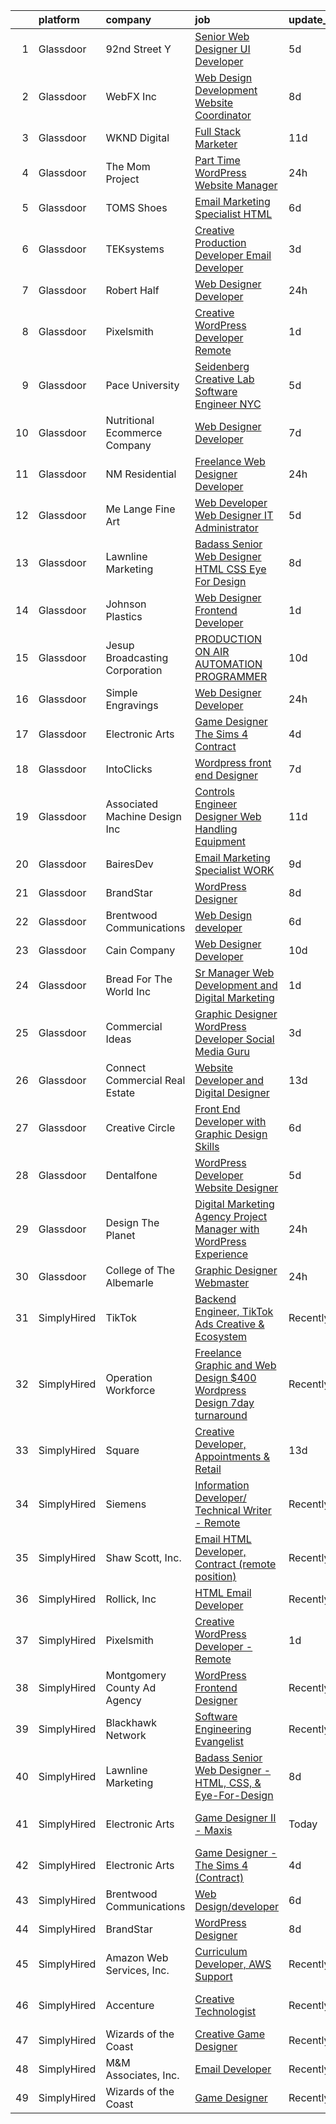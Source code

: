 

|    | platform    | company                        | job                                                                                                                                                                                                                                                                                                                                                                                                                                                                                                                                                                                                                                                                                                                                                                                                                                                                                                                                                                                                                                                                                                                                                                                                                                                                                                                                                               | update_time   | location                      |
|---:|:------------|:-------------------------------|:------------------------------------------------------------------------------------------------------------------------------------------------------------------------------------------------------------------------------------------------------------------------------------------------------------------------------------------------------------------------------------------------------------------------------------------------------------------------------------------------------------------------------------------------------------------------------------------------------------------------------------------------------------------------------------------------------------------------------------------------------------------------------------------------------------------------------------------------------------------------------------------------------------------------------------------------------------------------------------------------------------------------------------------------------------------------------------------------------------------------------------------------------------------------------------------------------------------------------------------------------------------------------------------------------------------------------------------------------------------|:--------------|:------------------------------|
|  1 | Glassdoor   | 92nd Street Y                  | [Senior Web Designer   UI Developer](https://www.glassdoor.com/partner/jobListing.htm?pos=120&ao=1110586&s=58&guid=00000180fa04f323924bc554c13b4620&src=GD_JOB_AD&t=SR&vt=w&cs=1_108c188e&cb=1653462070446&jobListingId=1007875821196&cpc=1FDE87803EF93CD3&jrtk=3-0-1g3t09sqk38r4001-1g3t09sr6kuhm800-71604eb5a4924a6e--6NYlbfkN0D0ff9e8Lfwlpl5zGbQmpn59AL71QmFd7VKOAnfyjZzp5sdngV8WPgYe0dov1m7Y2mvXDxYhtITG1tkV_Wicm1vgGQPvOrwwLD8SFXxDw3lqJbZly6_0BUsT1A_B7oHVlCCcO200-hlxizLRxkKcoioPD9eMiRNCOaPsZeD0aZezaWKoLXeQCYq0EUdnbvRdTpw8-jFfTEed7amows-JgSqUajWyajRPmDdTR7NcmCZolPiCWlxq5jUWUZyNLQIWwriZYla-9XZUy6vNv10J2qwTq4CZ0hgteYpo56UMi5M-23d7AaDUIeOGFR_av0vWwW1o4QdBltYrTbqxHSafsv9LJTOwkIqOpmLiSlqSFDyGxLESiBMEBoJXinVCtL5B4mkdmF9SRALE5C9HLWeNe59OcIDgSu_2eHjPVHEGMy79McmpNIq8tdBVnPXexU41xpVzewsmgHttMihmFP5EdteZ-igxjbIdqw%3D)                                                                                                                                                                                                                                                                                                                                                                                                                                                                                                                            | 5d            | New York, NY                  |
|  2 | Glassdoor   | WebFX  Inc                     | [Web Design   Development Website Coordinator](https://www.glassdoor.com/partner/jobListing.htm?pos=106&ao=1110586&s=58&guid=00000180fa04f323924bc554c13b4620&src=GD_JOB_AD&t=SR&vt=w&cs=1_0cceee4d&cb=1653462070444&jobListingId=1007867152536&cpc=DC9BC4DEE5BC1459&jrtk=3-0-1g3t09sqk38r4001-1g3t09sr6kuhm800-d2b1e09899c05ffd--6NYlbfkN0AA3uNcJ0aeXBAdVd1dUlJvZjHaUXbbC2QUFGJChoFW7xEU327m6es5SMDBLQ2TxuFEa0RUFFTaqhylc_6hbIVXmDSLVufWYzaoHFGeAX05mImnfeRfYA4siJk5coIyVNPx-XreKQmYyM0J8nGfJtJpKNCrs1JRihQ99O00DYlP8j7TAO8Y04cOGZZIa_MpTpUSWir_QmYg9iNhKPLpfz1s2ceWeR11V5ySShX8X7CiS-bu8ykEUcfSVSVPgbLUKvvHqMgDTnkl6FZiGGyCy2jZED2K6BgrAtpKob_VAyURTINU5pkg56zV2QX9eMw4pF2L9H-oBPNU2NYIi4UMh14koXBx1nNxndD5frQkeTMjvu9aRb-10Mz5AWgb6jWNkofqEdWuxzz3LlZ-Ey7yFrHxIO7PH4NAJ2EyvXj695RB9B923mfkdiHvXzlNpPNws655Yplz1ER61DUnsDLtBqwM5gitO3mZR1yWqP4Et4erl_44hSa2kox2wwFXsdDMwNiGA8RM9EkYviqPiDcuutsKq0Yn04ZW5_MHjhtGrJp3nXtmmBthvYZPuowjlGwwwoqrGCOeiLH_zb3CXKlJNCMFxYf6OMLnefm_INqPNnEy_Q%3D%3D)                                                                                                                                                                                                                                                                                                                                                                    | 8d            | Harrisburg, PA                |
|  3 | Glassdoor   | WKND Digital                   | [Full Stack Marketer](https://www.glassdoor.com/partner/jobListing.htm?pos=128&ao=1136043&s=58&guid=00000180fa04f323924bc554c13b4620&src=GD_JOB_AD&t=SR&vt=w&ea=1&cs=1_30349276&cb=1653462070447&jobListingId=1007862069995&jrtk=3-0-1g3t09sqk38r4001-1g3t09sr6kuhm800-3d7d0ec84a7f76db-)                                                                                                                                                                                                                                                                                                                                                                                                                                                                                                                                                                                                                                                                                                                                                                                                                                                                                                                                                                                                                                                                         | 11d           | Remote                        |
|  4 | Glassdoor   | The Mom Project                | [Part Time WordPress Website Manager](https://www.glassdoor.com/partner/jobListing.htm?pos=116&ao=1110586&s=58&guid=00000180fa04f323924bc554c13b4620&src=GD_JOB_AD&t=SR&vt=w&cs=1_cf0bfd1d&cb=1653462070446&jobListingId=1007890548226&cpc=32EE424DE2B657EB&jrtk=3-0-1g3t09sqk38r4001-1g3t09sr6kuhm800-94011d42194b3008--6NYlbfkN0BDp_epf89aHDQhKpPegNJQ_ldQpEFZQsM9OcONMGxWx6pU56EKHF58QjVdAUvn2gVf_QDSTsq5TzMYYw_VupSPi2gNelK7gfaSiVvIAZyH_FBcjpgrOiPDCMWhp5_AKgCFtFIEgmxkugGV4vz4jZVhem5kB-XXPuCAj3PfxX1reCEiujvgt8zsKjUc4NaPgJI557kQAOYr0E0Hfiyk6Lw2fEAytrY0phjExEx3tSBkd566qr_-6qTLOV6GPOnsvawErXlZlSi4s3vkGxw6yDLCGL7ST-fnwJY1tImFX0ofQYJMsNo3XnwYIkx3h-XM-Y9OYsG5ldW5yvKoMVTfG6plqaD1JvOUPrkEU7sJ8s9vJy-riCLN0_3YxBkXcaQpso6mzmbH1FRdcakmvjAIN7r8e3ZB9dysMi0TFp3aV4SEqmTTQ1nDITkVsEAi5MANSUeTgNqUGaNLgZwNOuTUNCC4ovyrs7NbmTjxL2Rht99WOMfxQe-1y-w0Tro2M6gptG52ABwGsUqMghc-0XBdPjq8f27nxyI1O463CRfrLYvEbVUae2uulzg0es70664mJIv0lMqsdwIsgR0AHQqexP5Fjcx9h6D5KpXZw91soZi3HosnTjJosyhV2BjFjswnNWFfU6LBPLJd0Q%3D%3D)                                                                                                                                                                                                                                                                                                                                             | 24h           | Remote                        |
|  5 | Glassdoor   | TOMS Shoes                     | [Email Marketing Specialist   HTML](https://www.glassdoor.com/partner/jobListing.htm?pos=127&ao=1136043&s=58&guid=00000180fa04f323924bc554c13b4620&src=GD_JOB_AD&t=SR&vt=w&cs=1_dc88b6ca&cb=1653462070447&jobListingId=1007874030100&jrtk=3-0-1g3t09sqk38r4001-1g3t09sr6kuhm800-1b30d92a72f59957-)                                                                                                                                                                                                                                                                                                                                                                                                                                                                                                                                                                                                                                                                                                                                                                                                                                                                                                                                                                                                                                                                | 6d            | Los Angeles, CA               |
|  6 | Glassdoor   | TEKsystems                     | [Creative Production Developer  Email Developer ](https://www.glassdoor.com/partner/jobListing.htm?pos=117&ao=1110586&s=58&guid=00000180fa04f323924bc554c13b4620&src=GD_JOB_AD&t=SR&vt=w&cs=1_0cefed6a&cb=1653462070446&jobListingId=1007881109878&cpc=F41FEAB56D215062&jrtk=3-0-1g3t09sqk38r4001-1g3t09sr6kuhm800-e35d547a0e4b5d47--6NYlbfkN0AuKz8EBO1xHDEL7V2YF9xF3dC_I9B9i-Zw2Jh8clPMK9BxhHDJszxSyW718EipT5NZMj3EBOgIgA0uWwEm3DTBgaZ73Oz_rNtrM0hv37lKMHXbIT4xzy-gWqWw3lbC-4Gcj_6cHd4C_zCD1WLTPTYUZx3xuhaIYNUjvb8pA4ThrviyUqYwdwRFfKApagCXdXHcHq4WYkdPRx75gs0CnUY6N373H_Y-XsJ8Q8T1Ipw76lYaq4ur3AZNJBNhm9ulkxINMRiqQWsyfE9SdpZlaBZEfrO2tynDGXqwUcIN-I-8cM4kupKuMJdDD8NpTL1BdO-VdBmR91H6UcdZEfKP375sx66O6XLI0q-rPz5Cg-04WcJGxN-5DzQuwzusK8gqrrDhfNGDPxsCdr4LBBiCBXYCzGf5yDk7oVOFDOdvSBH27vN2upg01sNY8Z4FPsjbxvaXfWCq1HKizgoP6Mpxmf9eP7quuK4k0Wj4B64vxhyrmOEoIVKAd9fhjArMWdRwkrj8P9p_EuNrE5oO0j1DDp6TN4Qtb6l3LBlnqY4TpFYo_s-Yvc9dXsHZgfFueOHroB_znIO_PZUIuY9oU-D1n1EGK0RFqUi5U_HA3P9o7UHsVyXVYGwtVArry6EzdlT2obCDJxHtPcqrZ7VPDqz5PRIZU5XbwuNbBOYHiZo2GVmK-zj6OwHkAtApB41I2tTdG8ZFTAVEMghXXs1BVPIA2RyaLbBHm5SPixhIikRzbkKHVKAbVk9ee9GZB6qX_A83BzPwN35IvBoKU2jjM4w70i6j1CxmQqZ-rbZxfY6JADy99AjFVLwFmBSCynH3ljR_j0ku2lNeA7V8byDH4Ml_ChBlevMzUjyyh6YWoTnQIupjOulDTNorohiRWSc3wOn8PjM9AOYgGaLQBCkFvJkYmuTK1fv38upWJPQNYAnXj0BBBCRXoyouh0yO02PZgZkWc2QJ9qbZolXqYg%3D%3D) | 3d            | San Diego, CA                 |
|  7 | Glassdoor   | Robert Half                    | [Web Designer Developer](https://www.glassdoor.com/partner/jobListing.htm?pos=118&ao=1110586&s=58&guid=00000180fa04f323924bc554c13b4620&src=GD_JOB_AD&t=SR&vt=w&ea=1&cs=1_e9f21ff3&cb=1653462070446&jobListingId=1007890068166&cpc=451933188B21919D&jrtk=3-0-1g3t09sqk38r4001-1g3t09sr6kuhm800-87c653a9571dac9a--6NYlbfkN0CpzDdaQkua3np5pkmj49lKioZwmwxQ-yx5plwbYmV_M6xSIJIkD0PnUNXzipg6tz4tq_jVzWLXVFyKCxzqtIOfUzxPOzTYvTnZPm6L1GisFSlmh5d1NpM_lbsKx80V0NTAF7MUf78H2ri317Ils6YbjzhmNo8GUyXNjCaAeAR0BsrwWkuwdiTEBIkGN19YzDnHzEwXKWXOSB_yOW81gRFHb6dKj0opQDb5yL2C8rqRToawL0qQnsuDUsEkAffVGaRVB-oNnMxWcrCckXo1qMsM7uJqJh1fWvg02j5dFBlJMQfV8OwBERAKmlXzbj66atwDOmb-4zD8ycS2TIXN4li9JRkZdHBPI2tXK4Z-u1d347IGR2JIWjQJIL8hMVP2uy6YLg2KQEtm1BsaesqMZWdwGch5oaImqJyIIxj0vHG-Ylr41hTUI1A3iJ9wUkIQO6la8uBkpo7Oby6aibfotyY2jj9NocHFDIPVcfSfVmWYaP8EMwNp3ldPKjmYCCJfnJcgTSrms7zEh1sIVS9JMZOG-vHBPMm2lTrGmappMIlM_QCcHJBFrksG)                                                                                                                                                                                                                                                                                                                                                                                                                                                 | 24h           | Addison, TX                   |
|  8 | Glassdoor   | Pixelsmith                     | [Creative WordPress Developer   Remote](https://www.glassdoor.com/partner/jobListing.htm?pos=122&ao=1136043&s=58&guid=00000180fa04f323924bc554c13b4620&src=GD_JOB_AD&t=SR&vt=w&ea=1&cs=1_b0f7472f&cb=1653462070446&jobListingId=1007885969465&jrtk=3-0-1g3t09sqk38r4001-1g3t09sr6kuhm800-3cb15af3a9caeacc-)                                                                                                                                                                                                                                                                                                                                                                                                                                                                                                                                                                                                                                                                                                                                                                                                                                                                                                                                                                                                                                                       | 1d            | Remote                        |
|  9 | Glassdoor   | Pace University                | [Seidenberg Creative Lab Software Engineer   NYC](https://www.glassdoor.com/partner/jobListing.htm?pos=123&ao=1136043&s=58&guid=00000180fa04f323924bc554c13b4620&src=GD_JOB_AD&t=SR&vt=w&cs=1_7d00439c&cb=1653462070447&jobListingId=1007877325064&jrtk=3-0-1g3t09sqk38r4001-1g3t09sr6kuhm800-b23df58ad1888774-)                                                                                                                                                                                                                                                                                                                                                                                                                                                                                                                                                                                                                                                                                                                                                                                                                                                                                                                                                                                                                                                  | 5d            | New York, NY                  |
| 10 | Glassdoor   | Nutritional Ecommerce Company  | [Web Designer Developer](https://www.glassdoor.com/partner/jobListing.htm?pos=103&ao=1110586&s=58&guid=00000180fa04f323924bc554c13b4620&src=GD_JOB_AD&t=SR&vt=w&ea=1&cs=1_c2cf4002&cb=1653462070444&jobListingId=1007870163065&cpc=CAF32EB92433BC76&jrtk=3-0-1g3t09sqk38r4001-1g3t09sr6kuhm800-05730f7d874a8101--6NYlbfkN0A4hgeKHdLyHgzaskNEvl2xXMVaueUT71iJOYpLYISQUI4874FyV4y-9t0XBQqIHQwgodLoD-hlKBw30pOxe1lfS9odE7bVLnq0mhISBtPVjY2wHSxJJ9n-Qo1a-L7K03ejCZ_ueN6182PjFP47O-7FCZrHRlTpoj7jtMdDTRdxMGfgMxiQLQIQXOB5-88trjz-9X_MA6DQt8_1C3WFazKCm0pC5rmN8YJMrjH33ROUN5hFakCgqPwJr-oZWtUzC6BV8Fquuk8sW2r02QlnVDhS0T_r95TahyOf--98i7tDNuTUqm0VyUGzl-sBSPCK7VWjAzRFJNOJDOJe6_34IC4EvUiwVxJrdNLwFJNRTaqNIsy1ypTpZignfEDYcyU2-8LRKzlX48nfly6yWWmDhHuRlL2-LdEKljsMlzHrGQ9a5SIkfP9c62cUNie4J9QaMB7JmTY6R2o_xSf_CjYGn6Llpwhb2q8NOGlFxBrBm66EqHHaSFsmWHop-nECQpkb9Hs%3D)                                                                                                                                                                                                                                                                                                                                                                                                                                                                                                   | 7d            | Mesa, AZ                      |
| 11 | Glassdoor   | NM Residential                 | [Freelance Web Designer Developer](https://www.glassdoor.com/partner/jobListing.htm?pos=125&ao=1136043&s=58&guid=00000180fa04f323924bc554c13b4620&src=GD_JOB_AD&t=SR&vt=w&ea=1&cs=1_1da7c5eb&cb=1653462070447&jobListingId=1007889424611&jrtk=3-0-1g3t09sqk38r4001-1g3t09sr6kuhm800-8b33379d0efd92ef-)                                                                                                                                                                                                                                                                                                                                                                                                                                                                                                                                                                                                                                                                                                                                                                                                                                                                                                                                                                                                                                                            | 24h           | Orlando, FL                   |
| 12 | Glassdoor   | Me Lange Fine Art              | [Web Developer   Web Designer  IT Administrator](https://www.glassdoor.com/partner/jobListing.htm?pos=104&ao=1110586&s=58&guid=00000180fa04f323924bc554c13b4620&src=GD_JOB_AD&t=SR&vt=w&ea=1&cs=1_e519fa54&cb=1653462070444&jobListingId=1007875619430&cpc=1AD9FB1E01C94A37&jrtk=3-0-1g3t09sqk38r4001-1g3t09sr6kuhm800-3b67ec985c7ae525--6NYlbfkN0DfhRLDY5E7BVY3xhBTAobuSaZ3WR2SqAJ-w4NHeQGDZ_AVI7MoW9SUiSmAQ2i0EmBDuREGIksHPbRzB_FKlwVKXKFZdjc_boqeX5msgj8fYm3rF6Ir0wK0ca3I9jKThANmsTeh-_MvmSTGBjh5KYsOWyBVOZOjChGAxQb9P-pwI3nReu_jdR6iKaSiHWg-7nNtA4SHwCEqRWRiMdpdRHMoIuzueixUQrlcXw6pe96a4qiLRjbDsGPeL2Xrw3qj0yzriBwgXKn_WLJY6z3S1CO0W6XwbpVxX6BMrToXOpGpSDnVAwoD9IlyhEM-wfSO9aRaHhGAySGjFgz45v2qREZOmL87iCkQjSOj25fE3iZ_ye_FCzW1S96SNZLEuuR18sNV2Ftkl_xSjjB3xmj7-6CLBOPuu8Y49m-A7w57l4mUiPoaTSPOn6WWU07NDElmG-iQnsHXvk0gfvaKzK64UkVWIb763nhtqDlZ7D8YCuwxei-bwi2Xvx3vEwCwwd1qbpHEKJabLw6CpEwjkDd8_GN7Den5uhWgCIw%3D)                                                                                                                                                                                                                                                                                                                                                                                                                                           | 5d            | Franklin, TN                  |
| 13 | Glassdoor   | Lawnline Marketing             | [Badass Senior Web Designer   HTML  CSS    Eye For Design](https://www.glassdoor.com/partner/jobListing.htm?pos=108&ao=1110586&s=58&guid=00000180fa04f323924bc554c13b4620&src=GD_JOB_AD&t=SR&vt=w&ea=1&cs=1_0d3b3d73&cb=1653462070445&jobListingId=1007867596169&cpc=F1F9710DED3F09F8&jrtk=3-0-1g3t09sqk38r4001-1g3t09sr6kuhm800-1bf7073f857835f3--6NYlbfkN0CSgGTbSPgM0xpgWRkp5SRTexU57Zk_6_bZ18eqb9d2QDh-VgX1oP5-z5W1JTzPPIjrHXVgZnk60WEV2dKxwENRWUOFIgV7E_TYjz3uyRhpIstgm8I0HzTo8WooHiskqEICWXG8kfUefqyunXnp13xxEtu_1-cSQVjGo1t22bjhUr4outoGDrVgmn_I6yz4oba47SYU_OW3m9XbDGGAQu8BWuFT82Tm6F8PsEY3660GsSnWwIs5F6LjoNZg71HLECo-RET6gNxOnPdCKba6OrAgKHwJcJAOsinFk8norCg77gm2gEUVKVoBGC9C2BW9U5BIXyxCxAkQip2xm3OuHabGFUG0yBwVEXtOnHCx0EUKJqmwlviPXz5xegkgMuGchkjH3c6AmmnlvcwSrgoeBNUxEQl0eflPnEeDouP3MoftR2Y_t1PMP0pFVyB3aIAM5qcBWqDTOwKN2ojWZBOJx30fhi0ZP2tuhpwMtYKLmMniuD7r4CPUol4DsFm7t3tB3LjGIo8Q1f4zQGJaMATdb787lSuQqTumTQvJHdWSEBocsw%3D%3D)                                                                                                                                                                                                                                                                                                                                                                                                                   | 8d            | Tampa, FL                     |
| 14 | Glassdoor   | Johnson Plastics               | [Web Designer   Frontend Developer](https://www.glassdoor.com/partner/jobListing.htm?pos=112&ao=1110586&s=58&guid=00000180fa04f323924bc554c13b4620&src=GD_JOB_AD&t=SR&vt=w&ea=1&cs=1_3147e227&cb=1653462070445&jobListingId=1007886366981&cpc=ACAF1607C5C1E404&jrtk=3-0-1g3t09sqk38r4001-1g3t09sr6kuhm800-71a6647d4708e060--6NYlbfkN0BxpP53ILL8GulLJ_NWfVzecCnjI9RptcsvEJd8wgfIdC7aG_mhaiJiJSNKInV-OucanRmZ0CVN9NTFUk_V3PfsEUx24n35K24fa-81_wd9tWHTgDAD1aUW29PBhlMnLAxkc9z8Jqhzivrmw9wyIBXYmy2VW2Fc2vAeFcIDMNDs46bZW5anTaMOR9riDF8Tlwmk-Zlg3Ib4Kq0Aq_IgOpwiO0dv9QNoLfXDcxewqusVvKHpn8jTZ10IrYKsLIc5YnDhVlh3rGKjxJzNBODsXFIkBu4d3Kyx5O4_6c2J3a8fAnIpBm806WqFiVOO_vj4-bkjup3ZkPV2cz1G5BPsxUqO_6UtC2e2kkrfQd4jP_VLRgu8fqME9C8SD1yzMIkSXt3AATqg_2t_A8ENXUKVvrOR3qvwLXv6lU2qeGuSrd2p9Wx-G6NGbpmiJV5Jwq17SZZsM-PysCeliGDoYVtwKAOzapO-EllLnMkMz9oqhhva0kuWdIHoHG0fh1NDhTNJC3U81og7ugUj9A%3D%3D)                                                                                                                                                                                                                                                                                                                                                                                                                                                                          | 1d            | Findlay, OH                   |
| 15 | Glassdoor   | Jesup Broadcasting Corporation | [PRODUCTION ON AIR AUTOMATION PROGRAMMER](https://www.glassdoor.com/partner/jobListing.htm?pos=109&ao=1110586&s=58&guid=00000180fa04f323924bc554c13b4620&src=GD_JOB_AD&t=SR&vt=w&ea=1&cs=1_07fe09d4&cb=1653462070445&jobListingId=1007862949715&cpc=853DEF62E69EE75B&jrtk=3-0-1g3t09sqk38r4001-1g3t09sr6kuhm800-7d77ecd0b955e316--6NYlbfkN0C8YZHYcCyDdeYr2Snx8oEcqcD6SBjdg3rR6FWvZtqW_DQSvok1jT59AAqVBTjcSQRQjEBO3wWQDWLq7ubVTRwc5SAPgp19RvTbmXwjl6kv0LeSSOGCkAClvSzPG5M596lpxxBZd1ttULP17Y1z6ppg8Pb94HhnEEnSQzKk7-jmlTVavolujwn0SqR_QHCb00cdOd8JCiAQRdC0X6gD0LS66iubqlYsv7Ri5nlHqnAraUq0LnMcVoGfoikJZ5SpLedq_CoPjwPewu0df8ofVvip1Wl6PhSS3cGrNTZcyIIkhl_ux9RhDx3Yl9fR5rxIZlmurlfV9se3eOK2SqhQromXxf28Q1i7cSpoqYILAMKnVWnm8o2aqgG5rgJ4VgRJB9re5zRbdn8rRjP05yN7Op9rF6pIfS6XgPDHHuzF4XVs1hWfytflvXAZv8McF_R3zigF0LL7nsGvXreLelxbnQJz2et1nkPsVli0TewRVysA1jdMBDSd9T70d6CNt3qIx-soDxXRb4BI-I_gw3TzinXA)                                                                                                                                                                                                                                                                                                                                                                                                                                                                | 10d           | Jesup, GA                     |
| 16 | Glassdoor   | Simple Engravings              | [Web Designer Developer](https://www.glassdoor.com/partner/jobListing.htm?pos=124&ao=1136043&s=58&guid=00000180fa04f323924bc554c13b4620&src=GD_JOB_AD&t=SR&vt=w&ea=1&cs=1_56c82b1d&cb=1653462070447&jobListingId=1007889423207&jrtk=3-0-1g3t09sqk38r4001-1g3t09sr6kuhm800-ad837c7780770a40-)                                                                                                                                                                                                                                                                                                                                                                                                                                                                                                                                                                                                                                                                                                                                                                                                                                                                                                                                                                                                                                                                      | 24h           | Ypsilanti, MI                 |
| 17 | Glassdoor   | Electronic Arts                | [Game Designer   The Sims 4  Contract ](https://www.glassdoor.com/partner/jobListing.htm?pos=129&ao=1136043&s=58&guid=00000180fa04f323924bc554c13b4620&src=GD_JOB_AD&t=SR&vt=w&cs=1_66e5b211&cb=1653462070447&jobListingId=1007880331091&jrtk=3-0-1g3t09sqk38r4001-1g3t09sr6kuhm800-03c93c171b8b10d3-)                                                                                                                                                                                                                                                                                                                                                                                                                                                                                                                                                                                                                                                                                                                                                                                                                                                                                                                                                                                                                                                            | 4d            | Redwood City, CA              |
| 18 | Glassdoor   | IntoClicks                     | [Wordpress front end Designer](https://www.glassdoor.com/partner/jobListing.htm?pos=102&ao=1110586&s=58&guid=00000180fa04f323924bc554c13b4620&src=GD_JOB_AD&t=SR&vt=w&ea=1&cs=1_caff46e1&cb=1653462070444&jobListingId=1007869951293&cpc=22715C420ED4C941&jrtk=3-0-1g3t09sqk38r4001-1g3t09sr6kuhm800-a4bf98b545635471--6NYlbfkN0AtlW_omU2Xx3W-19HQ_drmTKCWebiHnmA5lS5PDL5G8Tkeyy4LNvVzPSw18Ch059_zjZbDWMLyIJADNrJkfFYIUs_WD0qs-w_lNWFLuYg4xYuAKMna5fAfVv_sFo__NlHz5OMmES9zlMMBMnHZxhZt7NtmH20MK0i5lMszMVXcYlN204jzFKx-FS3PmuG5M17pKrpJgBBS_Om2acnhXBJAiYDOxflCbSAnjHO_0Vszy9Ya4v2PbXqLZpfIr8ifYn1azuJPnA3TWTeLEK7IfB37V_fO0jEXjIQhsPRt7-PWK2K8skdLyQtjvo36H8l1Mlkq5oKmPf9HMF7cCaCmCj4wVcdMC1BYtR2PabyTVtl1gUfVFHJ4lwy-G57N-98pecgzhTVPi2PVpBp7276lxnVvIwwp99OY3obCE6pQPL6fFbDoScAkavr4r8XXvNO2nzwuphsUUCX3emiddycWt-uI9xRnSLvl-22YcHiqgX66kWGbwHdPOk2la-RF4vp97ecrZD_WKIty6g%3D%3D)                                                                                                                                                                                                                                                                                                                                                                                                                                                                               | 7d            | Tucson, AZ                    |
| 19 | Glassdoor   | Associated Machine Design  Inc | [Controls Engineer  Designer   Web Handling Equipment](https://www.glassdoor.com/partner/jobListing.htm?pos=101&ao=1110586&s=58&guid=00000180fa04f323924bc554c13b4620&src=GD_JOB_AD&t=SR&vt=w&ea=1&cs=1_093b25c9&cb=1653462070444&jobListingId=1007861719631&cpc=40A679C9E79C18C1&jrtk=3-0-1g3t09sqk38r4001-1g3t09sr6kuhm800-4ad2b5c6b57d0193--6NYlbfkN0CnhVrJyQ7KQ23Nd4DNnD44G0LifcXPJ6SmxapBw6JVYuLsf8e4vKsxdnOC-VZRDrXNqMF-iocKuNZ4AR0oFMG2aZwIXAm4hC5k8JYPMrajKlcpGD_ZhQC4qI5zzLKW2us6rWsu3tU6SbbhnP4bC6KBcacBxLoXkSCFNxUVj6LcB7bPYlYXvT6_riO6tTHzKvBpzIGgayHu-dRPhU0yB1i76ywG3iVB7O0wSBMoBwaxAH4OnKV7vj8pIP0e1TqnRvE1HL5OJeFGE4xpIngNiMh40Q4ZRN0glz_mHfZxxjMbjxLAN5e2b0WvttTDdxHDksQ8LK31SE-XcXH6q23Bs7z-6liBo5G4SBoeoI3MC4F5vEvBJNhiQXC8601WgjHV9daDyTbg8ue6t-tb-morC5yN0pw8BEmIsNu6eW6bDHjnAXSbR-oPAX01WzmWg5xdHrfSM-0NZNq305EyreWWSxnqbZvUEfBaiaf8LjAVlsmikx90eRooKli-Mh5aBD0APFT6PZ8jXfMEIIVUfu8Ur1nQ3qCB7suvb42MPYTnGayBlg%3D%3D)                                                                                                                                                                                                                                                                                                                                                                                                                       | 11d           | Green Bay, WI                 |
| 20 | Glassdoor   | BairesDev                      | [Email Marketing Specialist WORK](https://www.glassdoor.com/partner/jobListing.htm?pos=126&ao=1136043&s=58&guid=00000180fa04f323924bc554c13b4620&src=GD_JOB_AD&t=SR&vt=w&cs=1_892548b6&cb=1653462070447&jobListingId=1007863632870&jrtk=3-0-1g3t09sqk38r4001-1g3t09sr6kuhm800-ccc918ebe1edae33-)                                                                                                                                                                                                                                                                                                                                                                                                                                                                                                                                                                                                                                                                                                                                                                                                                                                                                                                                                                                                                                                                  | 9d            | Colon, PA                     |
| 21 | Glassdoor   | BrandStar                      | [WordPress Designer](https://www.glassdoor.com/partner/jobListing.htm?pos=114&ao=1110586&s=58&guid=00000180fa04f323924bc554c13b4620&src=GD_JOB_AD&t=SR&vt=w&ea=1&cs=1_da8dd9d9&cb=1653462070446&jobListingId=1007867433038&cpc=FA84DF7EA1EC2398&jrtk=3-0-1g3t09sqk38r4001-1g3t09sr6kuhm800-d7a22880b611de15--6NYlbfkN0BKuvgbkNpLKeWFFyr62gtYPnOEND6JwWtRDQHvF_ULqmMoCCUUD5u7nFNCdmXMvy3RGmffqILI0xCtkC7rwoI0ZUoWqdosxhj8C_HUjzNmmb-vUcE-0g3dVvLvc7g9lwwm36uaaGGDqD9JMLyIcqHNpMWIWoOi_0s0mZVjjjGq8yw0R0kyC8rDtfMSHEsm-QhVifRSZOxozIx1L981HpPGJBlDypGLwwxvVEvTid9wnSY_wUNEWeNaJmOwsMJ2m7njXUZcRUq8k37dBJ-cqfdvZlrSzhez7PSbwDtZHSy35vCBpB0hFSx82_6eppIsqYYfrDuTbKJIq7wY_9abknUMeXw-OS4DZHJWVaR75me9qOsbqN7T2SXxZX-7YnzCJR2BF4kb6hog3EqvY_ncjr-K30QeEACkzrWNHBbXlys2tdDgGJo_-z9NpQx5DNJU44gpmslGbbECz87xbtNkVVw-1hya88N0izVP85TlGQ3d8j3GQRkbabGndazMpwr9xko%3D)                                                                                                                                                                                                                                                                                                                                                                                                                                                                                                       | 8d            | Remote                        |
| 22 | Glassdoor   | Brentwood Communications       | [Web Design developer](https://www.glassdoor.com/partner/jobListing.htm?pos=113&ao=1110586&s=58&guid=00000180fa04f323924bc554c13b4620&src=GD_JOB_AD&t=SR&vt=w&ea=1&cs=1_937ce0c3&cb=1653462070446&jobListingId=1007873468245&cpc=B076152010A3B66C&jrtk=3-0-1g3t09sqk38r4001-1g3t09sr6kuhm800-341c58f7972e474b--6NYlbfkN0AN0JgPA-XpNJSbtAEDix7jaVo_gHtuHPPykYh8covFIiROmewgjv6ou99YBbZzIiUGd7YMzcytceBprPVgAOrYmhYZjPrHTztbY7IEn8-v70y1A9pP4zMbHa2Yb9vaKybTK6WpJYxscLa9-6_ZI98RmNL3tbq8v3I4b3szl0MGEUbNPOXek9HSrZsmQI9XA3AX7gBs8Mz_balw8lXdCxOk-O2Lf17ZJqqneedGC-ri1paKzOxqkWma-LNgs3a8NvXeiPMwe-F6_2fMfDsiSak_LLuTgTqE4KoTR5B3T3G5y7x3KjSNJLeZbO7YySYvuJ7qEgfOSOxwBgZZWRBNpdZTd6q4JK0EFnr9Y93Hu3JBH6MD8zqO5gQ1GiPwLOtlZi7dBmamN_-IZLl1V7aLrKne8tnDa-P2SZ5h97HRTpui16J9xGPHGz3Q89t75qUEpWTyg_voy-bJo9senkDy12KN4fb7Jyp-WFLxrrtjeA0HV_jbi00DodtV)                                                                                                                                                                                                                                                                                                                                                                                                                                                                                                                   | 6d            | Remote                        |
| 23 | Glassdoor   | Cain   Company                 | [Web Designer Developer](https://www.glassdoor.com/partner/jobListing.htm?pos=107&ao=1110586&s=58&guid=00000180fa04f323924bc554c13b4620&src=GD_JOB_AD&t=SR&vt=w&ea=1&cs=1_3df55748&cb=1653462070445&jobListingId=1007863232896&cpc=14D5209370AEC984&jrtk=3-0-1g3t09sqk38r4001-1g3t09sr6kuhm800-2bd1d4ed47ce9b9c--6NYlbfkN0CMphNNDfgvLApoqM32KX0AUsmBwIsqbQ_XVwymVEmc3VbsuwcykiMIGPuPMHskFRyU5ukI-OTaNEUAb8DkGJnYstpsmRPK3CbA8A-RtOqlNONX_x96l8TU4_oF6fzQzjktjOHgwwraxeO7FYnTUyBLRkGGkmLGppHxQs2Z1DYte2QBEdkj3SjrP9_aA6ESpAUM1Lhe6eEYN05DVwUVVOUeOZOVbtw5BCLKB-tEP8_u9u2UjdYQ77irqNkfc8xcLd7u9uDvokBfqJ7gpbXrSh31SKLE4qQ221vIxi300UiTgjvf40cqmVamQts4dDjUL2xXj76nQoxa1FpMpjV81CfoZih3F3cu5Rp9ZKIOUJoEVRDNIaynKrS2xnbNxcBomKy65rHpwPzaWukxrj4_Nnbe0M4LCeasBoNto2kP2cBaW9amxCzdsxYiIfVHLb9AFI69ZLgpz5lo8KNwlA-VqC6be_3LHaidkJ1TtImvm0ckkdOz_sX1Ss5I2J7b4lWUJ8k%3D)                                                                                                                                                                                                                                                                                                                                                                                                                                                                                                   | 10d           | Rockford, IL                  |
| 24 | Glassdoor   | Bread For The World  Inc       | [Sr  Manager  Web Development and Digital Marketing](https://www.glassdoor.com/partner/jobListing.htm?pos=121&ao=1110586&s=58&guid=00000180fa04f323924bc554c13b4620&src=GD_JOB_AD&t=SR&vt=w&ea=1&cs=1_27e4c618&cb=1653462070447&jobListingId=1007885978109&cpc=7F6F94E2229B3AB5&jrtk=3-0-1g3t09sqk38r4001-1g3t09sr6kuhm800-426bb0fd7891f499--6NYlbfkN0D0ff9e8Lfwlpl5zGbQmpn59AL71QmFd7VKOAnfyjZzp5sdngV8WPgYe0dov1m7Y2l_BkW89P4NqcDbCzohsGKJMSgPuESemjWTnnrpLdU6X6s8Ovc5C6rf-SIj4joUOSqt6bne-4zSQ3niFTe2_AMi0taj4sYXHW3-LHZ3EoGM5uqD-OOlgIWrZxtKKR9-iPdL9WNzkPHNV9I4Dv7a293kBboytIjwExBNSaPd7cW03XOfNxbyZCjxP-4SNToOpRV220ScdxWRUvzkks5PelLe72MFapSdAQgMsQLfQcCkyQIcOuaYTqhsIXIQjRs0jDGhM4WGzBFnpZGD8AwZMflkk-Jn4aHgEPId8-npigf7CbGOstl60SyN_Bbh92Dmk5DFPKVVLhzFguaDpqScA_eRq-eKIXou8vHJqGqjXU64dngXnsh6ZxWH5zwjyc8NyVIZi9vsUa8aRXBWvzzmjO6uLBaMLNA6JM-bIc0LsHZnOA%3D%3D)                                                                                                                                                                                                                                                                                                                                                                                                                                                                                         | 1d            | Washington, DC                |
| 25 | Glassdoor   | Commercial Ideas               | [Graphic Designer WordPress Developer Social Media Guru](https://www.glassdoor.com/partner/jobListing.htm?pos=111&ao=1110586&s=58&guid=00000180fa04f323924bc554c13b4620&src=GD_JOB_AD&t=SR&vt=w&ea=1&cs=1_8d44a81a&cb=1653462070445&jobListingId=1007881313435&cpc=A0032DE20586B9BD&jrtk=3-0-1g3t09sqk38r4001-1g3t09sr6kuhm800-513a705afe3c0580--6NYlbfkN0CK96HZGg64OQvXGjgywbejeADvvEYEVzEqZ_h_ByYrUYYgBPzKAi8I-8vES6cDjJ1piYNY4MjKTLAfOvFGV0liWsH5e6SDmIZPdTc9TZSgdt-ob2nnB1k1Nn5Kd8_Q21l2indm_oJE_b5z-vtsHZo4aV-Y6Gkv8v5k5RMe_JGbJXBCpNcVULa_8lMeI0WV8nt8N7cUmEENLQGE3_lLWsrqQmZ5f6nHps56S1IgZkx3QCwX0I7kDfUV4Jt4Dq0jKNUNz26pbhRoF5NgRa7pr_R7oEtSApBCe6BJyeV1cdJYGCu6jVqpF7qlydE6h8aIAt_hfEtvKfGpnh1sfB7ODNSabIJYdqRf8JUXWOEEXMNC13z6kSkqfcr_plEx5E_0nov6-CUuuU4O8puD93aZ17sGSiTApCmyxUBpj9V7t3PrSeYnbD6FeIQKCbGbphWgLWSUCsgpAXwrGLi9eB9kNea40sYRgDeOB84GVXf1wQXBog3n2A5B0yXbZX_WKOkJM7AFjXnv_Jz1cQ%3D%3D)                                                                                                                                                                                                                                                                                                                                                                                                                                                     | 3d            | Dallas, TX                    |
| 26 | Glassdoor   | Connect Commercial Real Estate | [Website Developer and Digital Designer](https://www.glassdoor.com/partner/jobListing.htm?pos=115&ao=1110586&s=58&guid=00000180fa04f323924bc554c13b4620&src=GD_JOB_AD&t=SR&vt=w&ea=1&cs=1_b4a72469&cb=1653462070446&jobListingId=1007854829437&cpc=3DB599BF2F4828F0&jrtk=3-0-1g3t09sqk38r4001-1g3t09sr6kuhm800-ce6242ebcea6b392--6NYlbfkN0BWmty70keiiL3_20mvHDGcVuI_0k1mDabEDam5BeL6xObmu-kt8pBjJGj_QX0C1OTsAMVIAnz0gr_gNXv1XBstFZMhkR68x6saAQvbL4e6Wzf38ZtdQU2ArPy8d8hU9R9Nwn7M1sKDtW6rdQ2cotKbCCEQ4pCs6C57z13JXpGbtKCrtqudlBomlxSIzb9DfGPKjRe2tmVbbpWWLm9WTevcFBmY26_ONnLEThaXm5kqkfMeqXGL2kqWPeydhDQFvpvBTl2WbxtfgXl4DTm6sSdH6S4-t9Q1wurs_pb-GXAcfLfg1kxGN8LU3T9Robwct475osKUUFGDiXyc96aFVK8liSNnSKPvvX51r4Iyjb4WbXXKSi93TNh95QTlf4x0uryPs0rH95-dn6Vh98RL2aH02wy4A26Rb0_X3fvNVHj8AGb3QQisGe2QIH-H2JJ_aYkCn7rA9prYzTKKn2A1_O9TNHjdx1hA_xZ2h7Ksystp315EaO47se2txpPYxEbXNtEZ9Xc0sMlw1VJyw1BnWrUx)                                                                                                                                                                                                                                                                                                                                                                                                                                                                 | 13d           | Remote                        |
| 27 | Glassdoor   | Creative Circle                | [Front End Developer with Graphic Design Skills](https://www.glassdoor.com/partner/jobListing.htm?pos=119&ao=1110586&s=58&guid=00000180fa04f323924bc554c13b4620&src=GD_JOB_AD&t=SR&vt=w&cs=1_66a8b3e4&cb=1653462070446&jobListingId=1007872561483&cpc=451933188B21919D&jrtk=3-0-1g3t09sqk38r4001-1g3t09sr6kuhm800-58912f188608721c--6NYlbfkN0BPwlZa85gbT4Q3XYQoU_uQn0Qmw9zd_9UNfmcwtqAVud1yvyq1Z4UAlx1bxhDUi3K1Tkb9hl0Cakbm81DVUL4ej7mKxK3vczcMlvB86IrA-jyhTUSKIjU7KL2rB7daKUN33PfGJgt4GZ65sHk9hOE4vOWtbP-SOyP_-UXl8LUTP2Z7ld5t3vu_cBcCE2rUo2f4GgdR_g7wvm9KwChB-mr_BMjbYrZn9r9kH9__SkUqzUbzABjLYcK7okCEh3z_OmZaNdFy9CZBBcY7dc3V_g0Ky8c1IRcK-OTZzXAt6SCthPim1cEhdzAkVZk0Ole5FT2O0fCB3y1T8oUxfWOJaSObejd3C9YDyoOacIY_XdPZWl_588pkph-jpWvTgp5lAKqGS5AxdpEnEh_LyMWSgq9Q8AHEbi40B4UGdcpWdn_CrJIsS5CYuJ0vFhmX1OUtvYOx9wjXJvnxSEuQqxNrP3Y6v3x9ubi8yACkbeXhyji93qV3xMB-bZdQLCSramvZ-SKht1QmN6TSqg%3D%3D)                                                                                                                                                                                                                                                                                                                                                                                                                                                                  | 6d            | Norcross, GA                  |
| 28 | Glassdoor   | Dentalfone                     | [WordPress Developer   Website Designer](https://www.glassdoor.com/partner/jobListing.htm?pos=110&ao=1110586&s=58&guid=00000180fa04f323924bc554c13b4620&src=GD_JOB_AD&t=SR&vt=w&ea=1&cs=1_b8e9e7a6&cb=1653462070445&jobListingId=1007876265931&cpc=BA15C3E50D27FFE8&jrtk=3-0-1g3t09sqk38r4001-1g3t09sr6kuhm800-e7edcc078dd9ff13--6NYlbfkN0CYsydUxmpGs6l8Mamhxh7X_ekOeCF664TVDd9CAWImjVf8V7DaZWuzYc07tiOXSvxVvDrA8fIW6fWtZbjZgGxE3xjvmERyWWYl-QhoYM3a_vcwsSmW6R6ih_1K5K0ayYTeGU_rIzWIk3kO-Y9OJeWYvnCSXQNU8f2N6TymbLPeb5v-NGntEeESCZxzCmniQgiUkEWd1u4bHL-SLd2yDoAOYO45P5t6anbk7ABvBI4oEazcprr3q1Az0EpuChfwQYZHv0sJp8JYw1LU-X_m1w84mlIUqYqlIWTk0a2PbYTifkAI7OulWK79pB50t1n3RLnQrjl_guDm6vwCW-_PEpkWjAco8Ps1iRSQIYGiKzBnWx54W0Jn-LAkv5N2fQUeBdB_w_cK0y9RimVS92rfE5WADsLJF396OJq8tFECxUFPr-s8Moy6Z4ltP0fQ8iW0QGf-xh-LHclOLaB9MK3Fzr1r72xxJm0azdwadVgVsj6lLbqV7EMVA_VOwsRwWida7R_1X_tFVr6Nd6Maxjw3_ts1)                                                                                                                                                                                                                                                                                                                                                                                                                                                                 | 5d            | Cocoa Beach, FL               |
| 29 | Glassdoor   | Design The Planet              | [Digital Marketing Agency Project Manager with WordPress Experience](https://www.glassdoor.com/partner/jobListing.htm?pos=105&ao=1110586&s=58&guid=00000180fa04f323924bc554c13b4620&src=GD_JOB_AD&t=SR&vt=w&ea=1&cs=1_7ebc8bad&cb=1653462070444&jobListingId=1007889346291&cpc=B7469C7A79480C49&jrtk=3-0-1g3t09sqk38r4001-1g3t09sr6kuhm800-ee44cb2124b116e3--6NYlbfkN0BTy4Vq3kUv-8E8fBOrhZt-7WJQYqv7u2ur6JnxlE7nq5Ck-82vUntpTsz_iI_i3fybdk0mCyBLrkM8etdF1RWCDNdQ-Ic3QX7mMxzW_eajhbQXZUMwZeeXBz9u4TdCYrIdPUTGGHItWlxu9c-QiLdN1DEoTnfyPiHwoIP028KxrilrZV_5BTSramirDzwcgSGhCBDuDk-uHNFyzGjTtDRhM5DnOk2idf2-baO4vkh7pl74Fzc-m4P7YTH4XQRzJ1p80ePJC_qFXOROIhxwQSJx7EgTFp6-1g4_71HO3bz0CYmFtJdrT7hVFTn2YWCFIRtrLbLLOMs7U0UCK3t7vmzQY9TDf6fBAhaANxYE5Qh-_8QIR_H6-07iO2nLSpNSWY-Fs5cOqy3-Me48P-q_a6avP-KZg_JNfaezvLBj0Kg3BAEx8XAm8WzXXTSRZTDRTvlnkEpdOxO_p1nwZdMRhugDbiu-cNeOHcR8ZCcNBjnJcHybGD_E-d5PmLQYBSrQ6gFs0zfflz-jNKMZdYANuy3hp4el7vOv9htg0tQ0uT7ODhdFvbzWWuFg)                                                                                                                                                                                                                                                                                                                                                                                                     | 24h           | Metairie, LA                  |
| 30 | Glassdoor   | College of The Albemarle       | [Graphic Designer Webmaster](https://www.glassdoor.com/partner/jobListing.htm?pos=130&ao=1136043&s=58&guid=00000180fa04f323924bc554c13b4620&src=GD_JOB_AD&t=SR&vt=w&cs=1_c2813d66&cb=1653462070447&jobListingId=1007889849371&jrtk=3-0-1g3t09sqk38r4001-1g3t09sr6kuhm800-4e23b891aa4e8a30-)                                                                                                                                                                                                                                                                                                                                                                                                                                                                                                                                                                                                                                                                                                                                                                                                                                                                                                                                                                                                                                                                       | 24h           | Elizabeth City, NC            |
| 31 | SimplyHired | TikTok                         | [Backend Engineer, TikTok Ads Creative & Ecosystem](https://www.simplyhired.com/job/VzMJMDCkXCJWe7D8DNIAEeBoRjA10M5NJynb5l16v8vvtXjH8thqHg?q=creative+programmer)                                                                                                                                                                                                                                                                                                                                                                                                                                                                                                                                                                                                                                                                                                                                                                                                                                                                                                                                                                                                                                                                                                                                                                                                 | Recently      | Mountain View, CA +1 location |
| 32 | SimplyHired | Operation Workforce            | [Freelance Graphic and Web Design $400 Wordpress Design 7day turnaround](https://www.simplyhired.com/job/Ld4qJ6_gWEUrDm348xn6P4fGxpnWZI5z_EXHT_11zw1EFlhv59CbPw?q=creative+programmer)                                                                                                                                                                                                                                                                                                                                                                                                                                                                                                                                                                                                                                                                                                                                                                                                                                                                                                                                                                                                                                                                                                                                                                            | Recently      | Remote                        |
| 33 | SimplyHired | Square                         | [Creative Developer, Appointments & Retail](https://www.simplyhired.com/job/pfBga4qXXnUBTM-VTwYJh5sSbTkGQuxhvOhmpDfLAuuAThj7nYgoHw?q=creative+programmer)                                                                                                                                                                                                                                                                                                                                                                                                                                                                                                                                                                                                                                                                                                                                                                                                                                                                                                                                                                                                                                                                                                                                                                                                         | 13d           | San Francisco, CA             |
| 34 | SimplyHired | Siemens                        | [Information Developer/ Technical Writer - Remote](https://www.simplyhired.com/job/RjdfCnYP3tRyUQePjTPpw2JCUlVccTDJNLOPgzOju5gPEItqs6d-cA?q=creative+programmer)                                                                                                                                                                                                                                                                                                                                                                                                                                                                                                                                                                                                                                                                                                                                                                                                                                                                                                                                                                                                                                                                                                                                                                                                  | Recently      | Wilsonville, OR               |
| 35 | SimplyHired | Shaw Scott, Inc.               | [Email HTML Developer, Contract (remote position)](https://www.simplyhired.com/job/lp97AwzllwqjS1oXYQVdk_sx_ANbNmrf_26-hefBENEAnwkJ6YFw_Q?q=creative+programmer)                                                                                                                                                                                                                                                                                                                                                                                                                                                                                                                                                                                                                                                                                                                                                                                                                                                                                                                                                                                                                                                                                                                                                                                                  | Recently      | Seattle, WA                   |
| 36 | SimplyHired | Rollick, Inc                   | [HTML Email Developer](https://www.simplyhired.com/job/XOBvr-FPlcbrKDU6fwn7cySQFiXUBT59WK26gB6UhBDl1ROl_YjQ4g?q=creative+programmer)                                                                                                                                                                                                                                                                                                                                                                                                                                                                                                                                                                                                                                                                                                                                                                                                                                                                                                                                                                                                                                                                                                                                                                                                                              | Recently      | Remote                        |
| 37 | SimplyHired | Pixelsmith                     | [Creative WordPress Developer - Remote](https://www.simplyhired.com/job/bj7jOiZ0hIbZozAl7te3YQ_1e62VAGhsdrlNrcf3wua5esqTF1rToA?q=creative+programmer)                                                                                                                                                                                                                                                                                                                                                                                                                                                                                                                                                                                                                                                                                                                                                                                                                                                                                                                                                                                                                                                                                                                                                                                                             | 1d            | Remote                        |
| 38 | SimplyHired | Montgomery County Ad Agency    | [WordPress Frontend Designer](https://www.simplyhired.com/job/ga4IKqF6TuclqpILMva27A9ZNpWL2hFPU5gOIAhb1_NKjSB23CUasg?q=creative+programmer)                                                                                                                                                                                                                                                                                                                                                                                                                                                                                                                                                                                                                                                                                                                                                                                                                                                                                                                                                                                                                                                                                                                                                                                                                       | Recently      | Pottstown, PA                 |
| 39 | SimplyHired | Blackhawk Network              | [Software Engineering Evangelist](https://www.simplyhired.com/job/nRYwvqBjIXpAJ0WD0GpV7MmLGEu1oK_iVLUGRQfl3uigmrpjbCXKXA?q=creative+programmer)                                                                                                                                                                                                                                                                                                                                                                                                                                                                                                                                                                                                                                                                                                                                                                                                                                                                                                                                                                                                                                                                                                                                                                                                                   | Recently      | Pleasanton, CA                |
| 40 | SimplyHired | Lawnline Marketing             | [Badass Senior Web Designer - HTML, CSS, & Eye-For-Design](https://www.simplyhired.com/job/aKQtxto5MyxpNVVtIaUK_TPB1BfkJTAJm05zWvSKDLGgNBWoGFEmJw?q=creative+programmer)                                                                                                                                                                                                                                                                                                                                                                                                                                                                                                                                                                                                                                                                                                                                                                                                                                                                                                                                                                                                                                                                                                                                                                                          | 8d            | Tampa, FL                     |
| 41 | SimplyHired | Electronic Arts                | [Game Designer II - Maxis](https://www.simplyhired.com/job/-wHN3jpY4Eofapn3KVKcDO-ATxAZ1G7URDp9pU45hdwyyju54gsrVw?q=creative+programmer)                                                                                                                                                                                                                                                                                                                                                                                                                                                                                                                                                                                                                                                                                                                                                                                                                                                                                                                                                                                                                                                                                                                                                                                                                          | Today         | Redwood City, CA +1 location  |
| 42 | SimplyHired | Electronic Arts                | [Game Designer - The Sims 4 (Contract)](https://www.simplyhired.com/job/MKZ_YGz0p1hUgFdbyROcvutM7g-Mq-HNj1fteY32KPEKOwDm8mBE3w?q=creative+programmer)                                                                                                                                                                                                                                                                                                                                                                                                                                                                                                                                                                                                                                                                                                                                                                                                                                                                                                                                                                                                                                                                                                                                                                                                             | 4d            | Redwood City, CA              |
| 43 | SimplyHired | Brentwood Communications       | [Web Design/developer](https://www.simplyhired.com/job/V5K1wbvLh_2I2G-wu96ZFeRaS1q3W4AuewPem0uuFcoflL0Se6XSKw?q=creative+programmer)                                                                                                                                                                                                                                                                                                                                                                                                                                                                                                                                                                                                                                                                                                                                                                                                                                                                                                                                                                                                                                                                                                                                                                                                                              | 6d            | Remote                        |
| 44 | SimplyHired | BrandStar                      | [WordPress Designer](https://www.simplyhired.com/job/PsoHNt5YwpqOBCtFdrMyOSlJ22AIM2MjasCAdzMjAEdlpIZQy8spOw?q=creative+programmer)                                                                                                                                                                                                                                                                                                                                                                                                                                                                                                                                                                                                                                                                                                                                                                                                                                                                                                                                                                                                                                                                                                                                                                                                                                | 8d            | Remote                        |
| 45 | SimplyHired | Amazon Web Services, Inc.      | [Curriculum Developer, AWS Support](https://www.simplyhired.com/job/VJ2mxpB_C3RiZ9WEdGHt_L8L7tDgh2uUlbSQc1Inzt2mb5hjGzhRXQ?q=creative+programmer)                                                                                                                                                                                                                                                                                                                                                                                                                                                                                                                                                                                                                                                                                                                                                                                                                                                                                                                                                                                                                                                                                                                                                                                                                 | Recently      | Remote                        |
| 46 | SimplyHired | Accenture                      | [Creative Technologist](https://www.simplyhired.com/job/My7Bcikkayg23AN3NRhAVmpkHeYHGF12LIZ0HYqfVkXfLS83n5Fezw?q=creative+programmer)                                                                                                                                                                                                                                                                                                                                                                                                                                                                                                                                                                                                                                                                                                                                                                                                                                                                                                                                                                                                                                                                                                                                                                                                                             | Recently      | San Jose, CA +34 locations    |
| 47 | SimplyHired | Wizards of the Coast           | [Creative Game Designer](https://www.simplyhired.com/job/3U5NPAcld9zZ3VOc-NItCD-NzNvgqaZqPjmcmGZRZsaeN5WygOP2eA?q=creative+programmer)                                                                                                                                                                                                                                                                                                                                                                                                                                                                                                                                                                                                                                                                                                                                                                                                                                                                                                                                                                                                                                                                                                                                                                                                                            | Recently      | Renton, WA                    |
| 48 | SimplyHired | M&M Associates, Inc.           | [Email Developer](https://www.simplyhired.com/job/AeRVqd8XtVvH5mAmUJmTtX9AGDSsL_Q13EHIwQzar7njIbzrobol0A?q=creative+programmer)                                                                                                                                                                                                                                                                                                                                                                                                                                                                                                                                                                                                                                                                                                                                                                                                                                                                                                                                                                                                                                                                                                                                                                                                                                   | Recently      | Bucks County, PA              |
| 49 | SimplyHired | Wizards of the Coast           | [Game Designer](https://www.simplyhired.com/job/ceOk7bA5OOmpHNlDn3x-AJhrHWpWPYsF-9nMRXoBwDjYnaHowIIquA?q=creative+programmer)                                                                                                                                                                                                                                                                                                                                                                                                                                                                                                                                                                                                                                                                                                                                                                                                                                                                                                                                                                                                                                                                                                                                                                                                                                     | Recently      | Renton, WA                    |